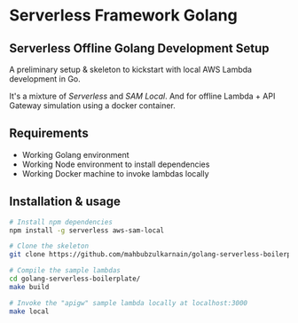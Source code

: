 # Serverless Framework Golang

## Serverless Offline Golang Development Setup

A preliminary setup & skeleton to kickstart with local AWS Lambda development in Go.

It's a mixture of _Serverless_ and _SAM Local_. And for offline Lambda + API
Gateway simulation using a docker container.

## Requirements
- Working Golang environment
- Working Node environment to install dependencies
- Working Docker machine to invoke lambdas locally

## Installation & usage
```bash
# Install npm dependencies
npm install -g serverless aws-sam-local

# Clone the skeleton
git clone https://github.com/mahbubzulkarnain/golang-serverless-boilerplate.git

# Compile the sample lambdas
cd golang-serverless-boilerplate/
make build

# Invoke the "apigw" sample lambda locally at localhost:3000
make local
```
